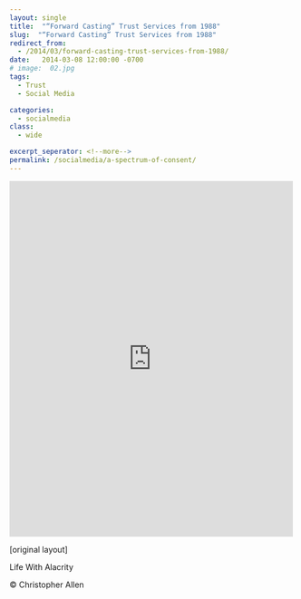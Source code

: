 ```yaml
---
layout: single
title:  "“Forward Casting” Trust Services from 1988"
slug:  "“Forward Casting” Trust Services from 1988"
redirect_from:
  - /2014/03/forward-casting-trust-services-from-1988/
date:   2014-03-08 12:00:00 -0700
# image:  02.jpg
tags: 
  - Trust
  - Social Media

categories:
  - socialmedia
class:
  - wide

excerpt_seperator: <!--more-->
permalink: /socialmedia/a-spectrum-of-consent/
---
```


<iframe src="https://www.facebook.com/plugins/post.php?href=https%3A%2F%2Fwww.facebook.com%2Fphoto.php%3Ffbid%3D10152279839805540%26set%3Da.10151448135285540%26type%3D3&show_text=true&width=500" width="500" height="628" style="border:none;overflow:hidden" scrolling="no" frameborder="0" allowfullscreen="true" allow="autoplay; clipboard-write; encrypted-media; picture-in-picture; web-share"></iframe>


[original layout]

Life With Alacrity

© Christopher Allen


